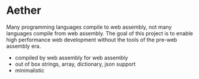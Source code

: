 # Aether

Many programming languages compile to web assembly, not many languages compile from web assembly. The goal of this project is to enable high performance web development without the tools of the pre-web assembly era.

* compiled by web assembly for web assembly
* out of box strings, array, dictionary, json support 
* minimalistic
